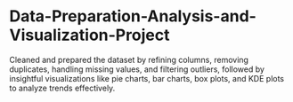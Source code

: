 # Data-Preparation-Analysis-and-Visualization-Project
Cleaned and prepared the dataset by refining columns, removing duplicates, handling missing values, and filtering outliers, followed by insightful visualizations like pie charts, bar charts, box plots, and KDE plots to analyze trends effectively.
